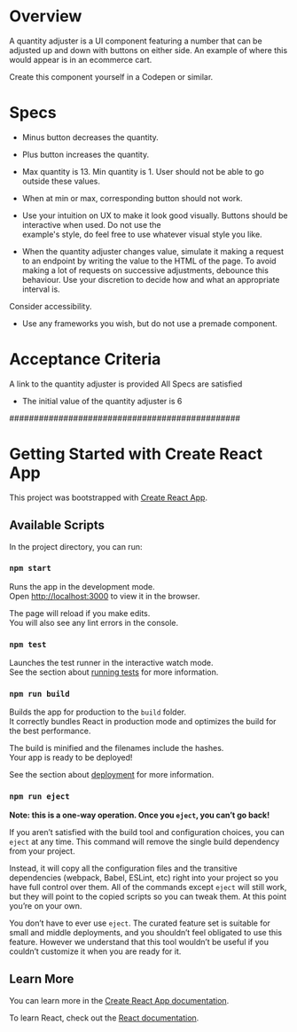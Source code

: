 # Overview

A quantity adjuster is a UI component featuring a number that can be adjusted up and down with buttons on either side. An example of where this would appear is in an ecommerce cart.

Create this component yourself in a Codepen or similar.

# Specs

- Minus button decreases the quantity.
- Plus button increases the quantity.
- Max quantity is 13. Min quantity is 1. User should not be able to go outside these values.
- When at min or max, corresponding button should not work.
- Use your intuition on UX to make it look good visually. Buttons should be interactive when used. Do not use the  
  example's style, do feel free to use whatever visual style you like.

- When the quantity adjuster changes value, simulate it making a request to an endpoint by writing the value to the HTML of the page. To avoid making a lot of requests on successive adjustments, debounce this behaviour. Use your discretion to decide how and what an appropriate interval is.

Consider accessibility.

- Use any frameworks you wish, but do not use a premade component.

# Acceptance Criteria

A link to the quantity adjuster is provided
All Specs are satisfied

- The initial value of the quantity adjuster is 6

###############################################

# Getting Started with Create React App

This project was bootstrapped with [Create React App](https://github.com/facebook/create-react-app).

## Available Scripts

In the project directory, you can run:

### `npm start`

Runs the app in the development mode.\
Open [http://localhost:3000](http://localhost:3000) to view it in the browser.

The page will reload if you make edits.\
You will also see any lint errors in the console.

### `npm test`

Launches the test runner in the interactive watch mode.\
See the section about [running tests](https://facebook.github.io/create-react-app/docs/running-tests) for more information.

### `npm run build`

Builds the app for production to the `build` folder.\
It correctly bundles React in production mode and optimizes the build for the best performance.

The build is minified and the filenames include the hashes.\
Your app is ready to be deployed!

See the section about [deployment](https://facebook.github.io/create-react-app/docs/deployment) for more information.

### `npm run eject`

**Note: this is a one-way operation. Once you `eject`, you can’t go back!**

If you aren’t satisfied with the build tool and configuration choices, you can `eject` at any time. This command will remove the single build dependency from your project.

Instead, it will copy all the configuration files and the transitive dependencies (webpack, Babel, ESLint, etc) right into your project so you have full control over them. All of the commands except `eject` will still work, but they will point to the copied scripts so you can tweak them. At this point you’re on your own.

You don’t have to ever use `eject`. The curated feature set is suitable for small and middle deployments, and you shouldn’t feel obligated to use this feature. However we understand that this tool wouldn’t be useful if you couldn’t customize it when you are ready for it.

## Learn More

You can learn more in the [Create React App documentation](https://facebook.github.io/create-react-app/docs/getting-started).

To learn React, check out the [React documentation](https://reactjs.org/).
